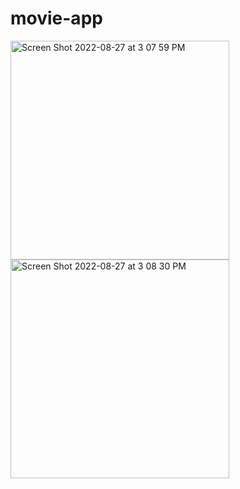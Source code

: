 # movie-app

<img width="350" alt="Screen Shot 2022-08-27 at 3 07 59 PM" src="https://user-images.githubusercontent.com/43290846/187044681-75083052-7fec-4246-bbf9-49211bb171f5.png">

<img width="350" alt="Screen Shot 2022-08-27 at 3 08 30 PM" src="https://user-images.githubusercontent.com/43290846/187044680-747845b4-8b21-468d-9750-7201275938c6.png">

